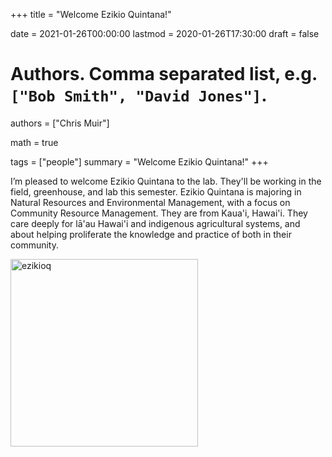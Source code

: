 +++
title = "Welcome Ezikio Quintana!"

date = 2021-01-26T00:00:00
lastmod = 2020-01-26T17:30:00
draft = false

# Authors. Comma separated list, e.g. `["Bob Smith", "David Jones"]`.
authors = ["Chris Muir"]

math = true

tags = ["people"]
summary = "Welcome Ezikio Quintana!"
+++

I’m pleased to welcome Ezikio Quintana to the lab. They'll be working in the field, greenhouse, and lab this semester. Ezikio Quintana is majoring in Natural Resources and Environmental Management, with a focus on Community Resource Management. They are from Kaua'i, Hawai'i. They care deeply for lā'au Hawai'i and indigenous agricultural systems, and about helping proliferate the knowledge and practice of both in their community.

<img alt = 'ezikioq' width='300' src='/img/ezikioq.jpg' ALIGN = 'center'/>
